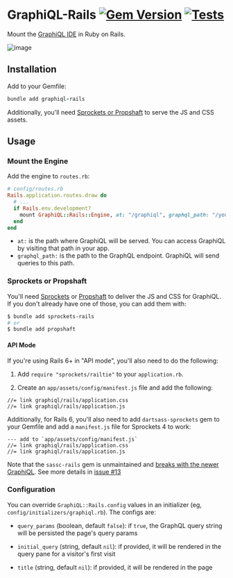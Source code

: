 # GraphiQL-Rails [![Gem Version](https://badge.fury.io/rb/graphiql-rails.svg)](https://badge.fury.io/rb/graphiql-rails) [![Tests](https://github.com/rmosolgo/graphiql-rails/actions/workflows/test.yml/badge.svg)](https://github.com/rmosolgo/graphiql-rails/actions/workflows/test.yml)

Mount the [GraphiQL IDE](https://github.com/graphql/graphiql) in Ruby on Rails.

![image](https://cloud.githubusercontent.com/assets/2231765/12101544/4779ed54-b303-11e5-918e-9f3d3e283170.png)

## Installation

Add to your Gemfile:

```ruby
bundle add graphiql-rails
```

Additionally, you'll need [Sprockets or Propshaft](#sprockets-or-propshaft) to serve the JS and CSS assets.

## Usage

### Mount the Engine

Add the engine to `routes.rb`:

```ruby
# config/routes.rb
Rails.application.routes.draw do
  # ...
  if Rails.env.development?
    mount GraphiQL::Rails::Engine, at: "/graphiql", graphql_path: "/your/endpoint"
  end
end
```

- `at:` is the path where GraphiQL will be served. You can access GraphiQL by visiting that path in your app.
- `graphql_path:` is the path to the GraphQL endpoint. GraphiQL will send queries to this path.

### Sprockets or Propshaft

You'll need [Sprockets](https://github.com/rails/sprockets) or [Propshaft](https://github.com/rails/propshaft) to deliver the JS and CSS for GraphiQL. If you don't already have one of those, you can add them with:

```sh
$ bundle add sprockets-rails
# or
$ bundle add propshaft
```

#### API Mode

If you're using Rails 6+ in "API mode", you'll also need to do the following:

1. Add `require "sprockets/railtie"` to your `application.rb`.

2. Create an `app/assets/config/manifest.js` file and add the following:

```
//= link graphiql/rails/application.css
//= link graphiql/rails/application.js
```

Additionally, for Rails 6, you'll also need to add `dartsass-sprockets` gem to your Gemfile and add a `manifest.js` file for Sprockets 4 to work:

```
--- add to `app/assets/config/manifest.js`
//= link graphiql/rails/application.css
//= link graphiql/rails/application.js
```

Note that the `sassc-rails` gem is unmaintained and [breaks with the newer GraphiQL](https://github.com/rmosolgo/graphiql-rails/issues/106). See more details in [issue #13](https://github.com/rmosolgo/graphiql-rails/issues/13#issuecomment-640366886)

### Configuration

You can override `GraphiQL::Rails.config` values in an initializer (eg, `config/initializers/graphiql.rb`). The configs are:

- `query_params` (boolean, default `false`): if `true`, the GraphQL query string will be persisted the page's query params
- `initial_query` (string, default `nil`): if provided, it will be rendered in the query pane for a visitor's first visit
- `title` (string, default `nil`): if provided, it will be rendered in the page <title> tag
- `logo` (string, default `nil`): if provided, it will be the text logo
- `csrf` (boolean, default `true`): include `X-CSRF-Token` in GraphiQL's HTTP requests
- `header_editor_enabled` (boolean, default `false`): if provided, the header editor will be rendered
- `headers` (hash, `String => Proc`): procs to fetch header values for GraphiQL's HTTP requests, in the form `(view_context) -> { ... }`. For example:
- `input_value_deprecation` (boolean, default `false`): if provided, the deprecated arguments will be rendered

    ```ruby
    GraphiQL::Rails.config.headers['Authorization'] = -> (context) { "bearer #{context.cookies['_graphql_token']}" }
    ```

### Development

- Tests: `rake test`
- Update GraphiQL & dependencies: `rake update_graphiql`
